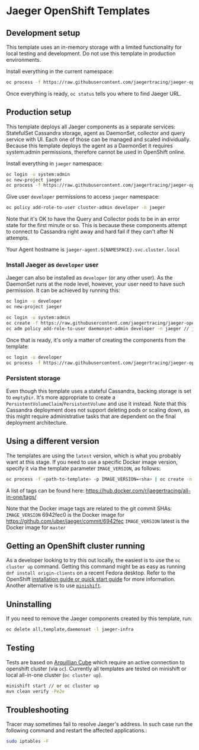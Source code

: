 # Jaeger OpenShift Templates

## Development setup
This template uses an in-memory storage with a limited functionality for local testing and development.
Do not use this template in production environments.

Install everything in the current namespace:
```bash
oc process -f https://raw.githubusercontent.com/jaegertracing/jaeger-openshift/master/all-in-one/jaeger-all-in-one-template.yml | oc create -f -
```

Once everything is ready, `oc status` tells you where to find Jaeger URL.

## Production setup
This template deploys all Jaeger components as a separate services: StatefulSet Cassandra storage, agent as DaemonSet,
collector and query service with UI. Each one of those can be managed and scaled individually. Because this template
deploys the agent as a DaemonSet it requires system:admin permissions, therefore cannot be used in OpenShift online.

Install everything in `jaeger` namespace:
```bash
oc login -u system:admin
oc new-project jaeger
oc process -f https://raw.githubusercontent.com/jaegertracing/jaeger-openshift/master/production/jaeger-production-template.yml | oc create -n jaeger -f -
```

Give user `developer` permissions to access `jaeger` namespace:
```bash
oc policy add-role-to-user cluster-admin developer -n jaeger
```

Note that it's OK to have the Query and Collector pods to be in an error state for the first minute or so. This is
because these components attempt to connect to Cassandra right away and hard fail if they can't after N attempts.

Your Agent hostname is `jaeger-agent.${NAMESPACE}.svc.cluster.local`

### Install Jaeger as `developer` user

Jaeger can also be installed as `developer` (or any other user). As the DaemonSet runs at the node level,
however, your user need to have such permission. It can be achieved by running this:

```bash
oc login -u developer
oc new-project jaeger

oc login -u system:admin
oc create -f https://raw.githubusercontent.com/jaegertracing/jaeger-openshift/master/production/daemonset-admin.yml
oc adm policy add-role-to-user daemonset-admin developer -n jaeger // jaeger namespace has been already created and it is accessible by developer user
```

Once that is ready, it's only a matter of creating the components from the template:
```bash
oc login -u developer
oc process -f https://raw.githubusercontent.com/jaegertracing/jaeger-openshift/master/production/jaeger-production-template.yml | oc create -n jaeger -f -
```

### Persistent storage
Even though this template uses a stateful Cassandra, backing storage is set to `emptyDir`. It's more
appropriate to create a `PersistentVolumeClaim`/`PersistentVolume` and use it instead. Note that this
Cassandra deployment does not support deleting pods or scaling down, as this might require
administrative tasks that are dependent on the final deployment architecture.

## Using a different version

The templates are using the `latest` version, which is what you probably want at this stage. If you need to
use a specific Docker image version, specify it via the template parameter `IMAGE_VERSION`, as follows:

```bash
oc process -f <path-to-template> -p IMAGE_VERSION=<sha> | oc create -n jaeger -f -
```

A list of tags can be found here:
https://hub.docker.com/r/jaegertracing/all-in-one/tags/

Note that the Docker image tags are related to the git commit SHAs:
`IMAGE_VERSION` 6942fec0 is the Docker image for https://github.com/uber/jaeger/commit/6942fec
`IMAGE_VERSION` latest is the Docker image for `master`

## Getting an OpenShift cluster running

As a developer looking to try this out locally, the easiest is to use the `oc cluster up` command. Getting
this command might be as easy as running `dnf install origin-clients` on a recent Fedora desktop. Refer to
the OpenShift [installation guide or quick start guide](https://install.openshift.com/) for more information.
Another alternative is to use [`minishift`](https://github.com/minishift/minishift).

## Uninstalling

If you need to remove the Jaeger components created by this template, run:

```bash
oc delete all,template,daemonset -l jaeger-infra
```

## Testing
Tests are based on [Arquillian Cube](http://arquillian.org/arquillian-cube/) which require an active connection to
openshift cluster (via `oc`). Currently all templates are tested on minishift or local all-in-one cluster (`oc cluster
up`).

```bash
minishift start // or oc cluster up
mvn clean verify -Pe2e
```

## Troubleshooting
Tracer may sometimes fail to resolve Jaeger's address. In such case run the following command and restart the affected applications.:
```bash
sudo iptables -F
```
